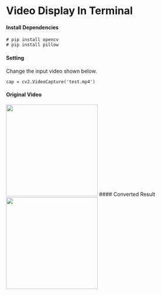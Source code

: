 # Video Display In Terminal

#### Install Dependencies
```
# pip install opencv
# pip install pillow 
```

#### Setting
Change the input video shown below.  
```
cap = cv2.VideoCapture('test.mp4')
```

#### Original Video
<img src="Original.gif" width="250" height="250" />
#### Converted Result 
<img src="Converted.gif" width="250" height="250" />
